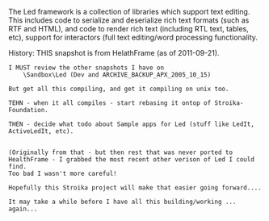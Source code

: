 ﻿The Led framework is a collection of libraries which support text editing. This includes
code to serialize and deserialize rich text formats (such as RTF and HTML), and code to
render rich text (including RTL text, tables, etc), support for interactors (full text 
editing/word processing functionality.


History:
	THIS snapshot is from HelathFrame (as of 2011-09-21).

	I MUST review the other snapshots I have on 
		\Sandbox\Led (Dev and ARCHIVE_BACKUP_APX_2005_10_15)
	
	But get all this compiling, and get it compiling on unix too.

	TEHN - when it all compiles - start rebasing it ontop of Stroika-Foundation.

	THEN - decide what todo about Sample apps for Led (stuff like LedIt, ActiveLedIt, etc).


	(Originally from that - but then rest that was never ported to HealthFrame - I grabbed the most recent other verison of Led I could find.
	Too bad I wasn't more careful!

	Hopefully this Stroika project will make that easier going forward....

	It may take a while before I have all this building/working ... again...

